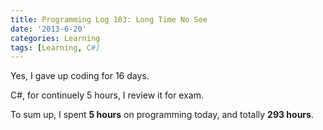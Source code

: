 ```yaml
---
title: Programming Log 103: Long Time No See
date: '2013-6-20'
categories: Learning
tags: [Learning, C#]
---
```


Yes, I gave up coding for 16 days.

C#, for continuely 5 hours, I review it for exam.

To sum up, I spent **5 hours** on programming today, and totally **293 hours**. 